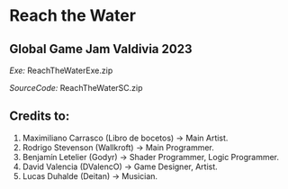 # Reach the Water
## Global Game Jam Valdivia 2023

*Exe:* ReachTheWaterExe.zip

*SourceCode:* ReachTheWaterSC.zip

## Credits to:
1. Maximiliano Carrasco (Libro de bocetos) -> Main Artist.
2. Rodrigo Stevenson (Wallkroft) -> Main Programmer.
3. Benjamín Letelier (Godyr) -> Shader Programmer, Logic Programmer.
4. David Valencia (DValencO) -> Game Designer, Artist.
5. Lucas Duhalde (Deitan) -> Musician.
